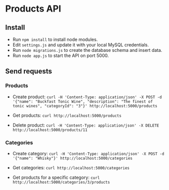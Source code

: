 # Products API

## Install

- Run `npm install` to install node modules.
- Edit `settings.js` and update it with your local MySQL credentials.
- Run `node migrations.js` to create the database schema and insert data.
- Run `node app.js` to start the API on port 5000.


## Send requests

### Products

- Create product:
`curl -H 'Content-Type: application/json' -X POST -d '{"name": "Buckfast Tonic Wine", "description": "The finest of tonic wines", "categoryId": "3"}' http://localhost:5000/products`

- Get products:
`curl http://localhost:5000/products`

- Delete product:
`curl -H 'Content-Type: application/json' -X DELETE http://localhost:5000/products/11`


### Categories

- Create category:
`curl -H 'Content-Type: application/json' -X POST -d '{"name": "Whisky"}' http://localhost:5000/categories`

- Get categories:
`curl http://localhost:5000/categories`

- Get products for a specific category:
`curl http://localhost:5000/categories/3/products`

